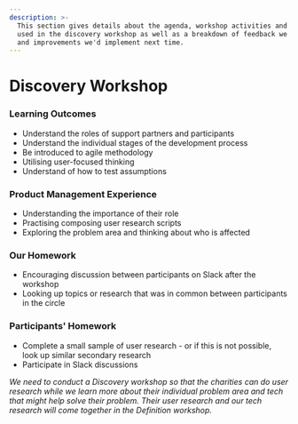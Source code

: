 ```yaml
---
description: >-
  This section gives details about the agenda, workshop activities and slides
  used in the discovery workshop as well as a breakdown of feedback we received
  and improvements we'd implement next time.
---
```


# Discovery Workshop

### Learning Outcomes

- Understand the roles of support partners and participants
- Understand the individual stages of the development process
- Be introduced to agile methodology
- Utilising user-focused thinking
- Understand of how to test assumptions

### Product Management Experience

- Understanding the importance of their role
- Practising composing user research scripts
- Exploring the problem area and thinking about who is affected

### Our Homework

- Encouraging discussion between participants on Slack after the workshop
- Looking up topics or research that was in common between participants in the circle

### Participants' Homework

- Complete a small sample of user research - or if this is not possible, look up similar secondary research
- Participate in Slack discussions

_We need to conduct a Discovery workshop so that the charities can do user research while we learn more about their individual problem area and tech that might help solve their problem. Their user research and our tech research will come together in the Definition workshop._
